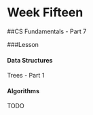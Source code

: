 # Week Fifteen

##CS Fundamentals - Part 7

###Lesson

#### Data Structures

Trees - Part 1

#### Algorithms

TODO
